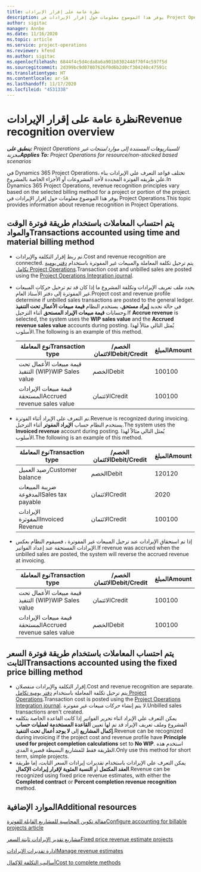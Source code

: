 ```yaml
---
title: نظرة عامة على إقرار الإيرادات
description: يوفر هذا الموضوع معلومات حول إقرار الإيرادات في Project Operations.
author: sigitac
manager: Annbe
ms.date: 11/16/2020
ms.topic: article
ms.service: project-operations
ms.reviewer: kfend
ms.author: sigitac
ms.openlocfilehash: 6844f4c5d4cda8a6a901b0302448f70f4c597f5d
ms.sourcegitcommit: 2d399bc9d07807626f0d6b2d0cf304240c47591c
ms.translationtype: HT
ms.contentlocale: ar-SA
ms.lasthandoff: 11/17/2020
ms.locfileid: "4531338"
---
```

# <a name="revenue-recognition-overview"></a><span data-ttu-id="80ded-103">نظرة عامة على إقرار الإيرادات</span><span class="sxs-lookup"><span data-stu-id="80ded-103">Revenue recognition overview</span></span>

<span data-ttu-id="80ded-104">_**ينطبق على:** Project Operations للسيناريوهات المستندة إلى موارد/منتجات غير مخزنة‬_</span><span class="sxs-lookup"><span data-stu-id="80ded-104">_**Applies To:** Project Operations for resource/non-stocked based scenarios_</span></span>

<span data-ttu-id="80ded-105">في Dynamics 365 Project Operations، تختلف قواعد التعرف علي الإيرادات بناء علي طريقه الفوترة المحددة لأحد المشروعات أو الأجزاء الخاصة بالمشروع.</span><span class="sxs-lookup"><span data-stu-id="80ded-105">In Dynamics 365 Project Operations, revenue recognition principles vary based on the selected billing method for a project or portion of the project.</span></span> <span data-ttu-id="80ded-106">يوفر هذا الموضوع معلومات حول إقرار الإيرادات في Project Operations.</span><span class="sxs-lookup"><span data-stu-id="80ded-106">This topic provides information about revenue recognition in Project Operations.</span></span>

## <a name="transactions-accounted-using-time-and-material-billing-method"></a><span data-ttu-id="80ded-107">يتم احتساب المعاملات باستخدام طريقة فوترة الوقت والمواد</span><span class="sxs-lookup"><span data-stu-id="80ded-107">Transactions accounted using time and material billing method</span></span>

- <span data-ttu-id="80ded-108">تم ربط إقرار التكلفة والإيرادات.</span><span class="sxs-lookup"><span data-stu-id="80ded-108">Cost and revenue recognition are connected.</span></span> <span data-ttu-id="80ded-109">يتم ترحيل تكلفة المعاملة والمبيعات غير المفوترة باستخدام [دفتر يومية تكامل Project Operations](../project-accounting/project-operations-integration-journal.md).</span><span class="sxs-lookup"><span data-stu-id="80ded-109">Transaction cost and unbilled sales are posted using the [Project Operations Integration journal](../project-accounting/project-operations-integration-journal.md).</span></span>
- <span data-ttu-id="80ded-110">يحدد ملف تعريف الإيرادات وتكلفة المشروع ما إذا كان قد تم ترحيل حركات المبيعات غير المفوترة إلى دفتر الأستاذ العام.</span><span class="sxs-lookup"><span data-stu-id="80ded-110">Project cost and revenue profile determine if unbilled sales transactions are posted to the general ledger.</span></span> <span data-ttu-id="80ded-111">في حالة تحديد **إيراد مستحق**، يستخدم النظام **قيمة مبيعات الأعمال تحت التنفيذ** وحسابات **قيمة مبيعات الإيراد المستحق** أثناء الترحيل.</span><span class="sxs-lookup"><span data-stu-id="80ded-111">If **Accrue revenue** is selected, the system uses the **WIP sales value** and the **Accrued revenue sales value** accounts during posting.</span></span> <span data-ttu-id="80ded-112">يُمثل التالي مثالاً لهذا الأسلوب.</span><span class="sxs-lookup"><span data-stu-id="80ded-112">The following is an example of this method.</span></span>  

  | <span data-ttu-id="80ded-113">نوع المعاملة</span><span class="sxs-lookup"><span data-stu-id="80ded-113">Transaction type</span></span> | <span data-ttu-id="80ded-114">الخصم/الائتمان</span><span class="sxs-lookup"><span data-stu-id="80ded-114">Debit/Credit</span></span> | <span data-ttu-id="80ded-115">المبلغ</span><span class="sxs-lookup"><span data-stu-id="80ded-115">Amount</span></span> |
  | --- | --- | --- |
  | <span data-ttu-id="80ded-116">قيمة مبيعات الأعمال تحت التنفيذ (WIP)</span><span class="sxs-lookup"><span data-stu-id="80ded-116">WIP Sales value</span></span> | <span data-ttu-id="80ded-117">الخصم</span><span class="sxs-lookup"><span data-stu-id="80ded-117">Debit</span></span> | <span data-ttu-id="80ded-118">100</span><span class="sxs-lookup"><span data-stu-id="80ded-118">100</span></span> |
  | <span data-ttu-id="80ded-119">قيمة مبيعات الإيرادات المستحقة</span><span class="sxs-lookup"><span data-stu-id="80ded-119">Accrued revenue sales value</span></span> | <span data-ttu-id="80ded-120">الائتمان</span><span class="sxs-lookup"><span data-stu-id="80ded-120">Credit</span></span> | <span data-ttu-id="80ded-121">100</span><span class="sxs-lookup"><span data-stu-id="80ded-121">100</span></span> |

- <span data-ttu-id="80ded-122">تم التعرف على الإيراد أثناء الفوترة.</span><span class="sxs-lookup"><span data-stu-id="80ded-122">Revenue is recognized during invoicing.</span></span> <span data-ttu-id="80ded-123">يستخدم النظام حساب **الإيراد المفوتر** أثناء الترحيل.</span><span class="sxs-lookup"><span data-stu-id="80ded-123">The system uses the **Invoiced revenue** account during posting.</span></span> <span data-ttu-id="80ded-124">يُمثل التالي مثالاً لهذا الأسلوب.</span><span class="sxs-lookup"><span data-stu-id="80ded-124">The following is an example of this method.</span></span>  

  | <span data-ttu-id="80ded-125">نوع المعاملة</span><span class="sxs-lookup"><span data-stu-id="80ded-125">Transaction type</span></span> | <span data-ttu-id="80ded-126">الخصم/الائتمان</span><span class="sxs-lookup"><span data-stu-id="80ded-126">Debit/Credit</span></span> | <span data-ttu-id="80ded-127">المبلغ</span><span class="sxs-lookup"><span data-stu-id="80ded-127">Amount</span></span> |
  | --- | --- | --- |
  | <span data-ttu-id="80ded-128">رصيد العميل</span><span class="sxs-lookup"><span data-stu-id="80ded-128">Customer balance</span></span> | <span data-ttu-id="80ded-129">الخصم</span><span class="sxs-lookup"><span data-stu-id="80ded-129">Debit</span></span> | <span data-ttu-id="80ded-130">120</span><span class="sxs-lookup"><span data-stu-id="80ded-130">120</span></span> |
  | <span data-ttu-id="80ded-131">ضريبة المبيعات المدفوعة</span><span class="sxs-lookup"><span data-stu-id="80ded-131">Sales tax payable</span></span> | <span data-ttu-id="80ded-132">الائتمان</span><span class="sxs-lookup"><span data-stu-id="80ded-132">Credit</span></span> | <span data-ttu-id="80ded-133">20</span><span class="sxs-lookup"><span data-stu-id="80ded-133">20</span></span> |
  | <span data-ttu-id="80ded-134">الإيرادات المفوترة</span><span class="sxs-lookup"><span data-stu-id="80ded-134">Invoiced Revenue</span></span> | <span data-ttu-id="80ded-135">الائتمان</span><span class="sxs-lookup"><span data-stu-id="80ded-135">Credit</span></span> | <span data-ttu-id="80ded-136">100</span><span class="sxs-lookup"><span data-stu-id="80ded-136">100</span></span> |

- <span data-ttu-id="80ded-137">إذا تم استحقاق الإيرادات عند ترحيل المبيعات غير المفوترة ، فسيقوم النظام بعكس الإيرادات المستحقة عند إعداد الفواتير.</span><span class="sxs-lookup"><span data-stu-id="80ded-137">If revenue was accrued when the unbilled sales are posted, the system will reverse the accrued revenue at invoicing.</span></span>

  | <span data-ttu-id="80ded-138">نوع المعاملة</span><span class="sxs-lookup"><span data-stu-id="80ded-138">Transaction type</span></span> | <span data-ttu-id="80ded-139">الخصم/الائتمان</span><span class="sxs-lookup"><span data-stu-id="80ded-139">Debit/Credit</span></span> | <span data-ttu-id="80ded-140">المبلغ</span><span class="sxs-lookup"><span data-stu-id="80ded-140">Amount</span></span> |
  | --- | --- | --- |
  | <span data-ttu-id="80ded-141">قيمة مبيعات الأعمال تحت التنفيذ (WIP)</span><span class="sxs-lookup"><span data-stu-id="80ded-141">WIP Sales value</span></span> | <span data-ttu-id="80ded-142">الائتمان</span><span class="sxs-lookup"><span data-stu-id="80ded-142">Credit</span></span> | <span data-ttu-id="80ded-143">100</span><span class="sxs-lookup"><span data-stu-id="80ded-143">100</span></span> |
  | <span data-ttu-id="80ded-144">قيمة مبيعات الإيرادات المستحقة</span><span class="sxs-lookup"><span data-stu-id="80ded-144">Accrued revenue sales value</span></span> | <span data-ttu-id="80ded-145">الخصم</span><span class="sxs-lookup"><span data-stu-id="80ded-145">Debit</span></span> | <span data-ttu-id="80ded-146">100</span><span class="sxs-lookup"><span data-stu-id="80ded-146">100</span></span> |

## <a name="transactions-accounted-using-the-fixed-price-billing-method"></a><span data-ttu-id="80ded-147">يتم احتساب المعاملات باستخدام طريقة فوترة السعر الثابت</span><span class="sxs-lookup"><span data-stu-id="80ded-147">Transactions accounted using the fixed price billing method</span></span>

- <span data-ttu-id="80ded-148">إقرار التكلفة والإيرادات منفصلان.</span><span class="sxs-lookup"><span data-stu-id="80ded-148">Cost and revenue recognition are separate.</span></span> <span data-ttu-id="80ded-149">يتم ترحيل تكلفة المعاملة باستخدام [دفتر يومية تكامل Project Operations](../project-accounting/project-operations-integration-journal.md).</span><span class="sxs-lookup"><span data-stu-id="80ded-149">Transaction cost is posted using the [Project Operations Integration journal](../project-accounting/project-operations-integration-journal.md).</span></span> <span data-ttu-id="80ded-150">لا يتم إنشاء حركات مبيعات غير مفوترة.</span><span class="sxs-lookup"><span data-stu-id="80ded-150">Unbilled sales transactions aren't created.</span></span>
- <span data-ttu-id="80ded-151">يمكن التعرف علي الإيراد اثناء تحرير الفواتير إذا كانت القاعدة الخاصة بتكلفه المشروع وملف تعريف الإيراد قد تم لها تعيين **القاعدة المستخدمة لعمليات حساب إكمال المشاريع** إلى **لا يوجد أعمال تحت التنفيذ**.</span><span class="sxs-lookup"><span data-stu-id="80ded-151">Revenue can be recognized during invoicing if the project cost and revenue profile have **Principle used for project completion calculations** set to **No WIP**.</span></span> <span data-ttu-id="80ded-152">استخدم هذه الطريقة فقط للمشاريع البسيطة قصيرة المدى.</span><span class="sxs-lookup"><span data-stu-id="80ded-152">Only use this method for short term, simple projects.</span></span>
- <span data-ttu-id="80ded-153">يمكن التعرف علي الإيرادات باستخدام تقديرات إيرادات السعر الثابت، إما طريقة **العقد المكتمل** أو **النسبة المئوية لإقرار إيرادات الإكمال**.</span><span class="sxs-lookup"><span data-stu-id="80ded-153">Revenue can be recognized using fixed price revenue estimates, with either the **Completed contract** or **Percent completion revenue recognition** method.</span></span>

## <a name="additional-resources"></a><span data-ttu-id="80ded-154">الموارد الإضافية</span><span class="sxs-lookup"><span data-stu-id="80ded-154">Additional resources</span></span>
[<span data-ttu-id="80ded-155">مقالة تكوين المحاسبة للمشاريع القابلة للفوترة</span><span class="sxs-lookup"><span data-stu-id="80ded-155">Configure accounting for billable projects article</span></span>](../project-accounting/configure-accounting-billable-projects.md)

[<span data-ttu-id="80ded-156">مشاريع تقدير الإيرادات ثابتة السعر</span><span class="sxs-lookup"><span data-stu-id="80ded-156">Fixed price revenue estimate projects</span></span>](rev-rec-percentage-completion-method.md)

[<span data-ttu-id="80ded-157">إدارة تقديرات الإيرادات</span><span class="sxs-lookup"><span data-stu-id="80ded-157">Manage revenue estimates</span></span>](rev-rec-completed-contract-method.md)

[<span data-ttu-id="80ded-158">أساليب التكلفة للإكمال</span><span class="sxs-lookup"><span data-stu-id="80ded-158">Cost to complete methods</span></span>](cost-complete-methods.md)

